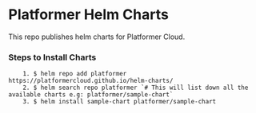 # Platformer Helm Charts

This repo publishes helm charts for Platformer Cloud.

<h3> Steps to Install Charts </h3>

```
    1. $ helm repo add platformer https://platformercloud.github.io/helm-charts/
    2. $ helm search repo platformer `# This will list down all the available charts e.g: platformer/sample-chart`
    3. $ helm install sample-chart platformer/sample-chart
```
